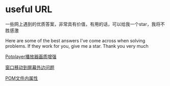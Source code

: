 # useful URL

一些网上遇到的优质答案，非常具有价值，有用的话，可以给我一个star，我将不胜感激

Here are some of the best answers I've come across when solving problems. If they work for you, give me a star. Thank you very much


[Potplayer播放器画质增强](https://cloud.tencent.com/developer/article/2134562)

[窗口移动到屏幕外边问题](https://blog.csdn.net/qq_45467083/article/details/121560938)

[POM文件内属性]([https://blog.csdn.net/qq_45467083/article/details/121560938](http://www.manongjc.com/detail/29-etukibtsbwxttjp.html)http://www.manongjc.com/detail/29-etukibtsbwxttjp.html)
